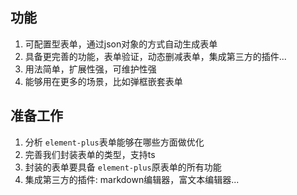 ## 功能

1. 可配置型表单，通过json对象的方式自动生成表单
2. 具备更完善的功能，表单验证，动态删减表单，集成第三方的插件...
3. 用法简单，扩展性强，可维护性强
4. 能够用在更多的场景，比如弹框嵌套表单

## 准备工作

1. 分析 `element-plus`表单能够在哪些方面做优化
2. 完善我们封装表单的类型，支持ts
3. 封装的表单要具备 `element-plus`原表单的所有功能
4. 集成第三方的插件: markdown编辑器，富文本编辑器...
